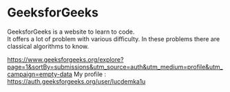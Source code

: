 # GeeksforGeeks
GeeksforGeeks is a website to learn to code.  
It offers a lot of problem with various difficulty. In these problems there are classical algorithms to know.  

https://www.geeksforgeeks.org/explore?page=1&sortBy=submissions&utm_source=auth&utm_medium=profile&utm_campaign=empty-data
My profile : https://auth.geeksforgeeks.org/user/lucdemka1u
